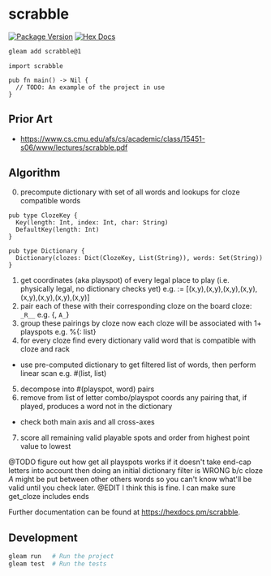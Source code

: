 # scrabble

[![Package Version](https://img.shields.io/hexpm/v/scrabble)](https://hex.pm/packages/scrabble)
[![Hex Docs](https://img.shields.io/badge/hex-docs-ffaff3)](https://hexdocs.pm/scrabble/)

```sh
gleam add scrabble@1
```
```gleam
import scrabble

pub fn main() -> Nil {
  // TODO: An example of the project in use
}
```

## Prior Art
- https://www.cs.cmu.edu/afs/cs/academic/class/15451-s06/www/lectures/scrabble.pdf

## Algorithm
0. precompute dictionary with set of all words and lookups for cloze compatible words

```
pub type ClozeKey {
  Key(length: Int, index: Int, char: String)
  DefaultKey(length: Int)
}

pub type Dictionary {
  Dictionary(clozes: Dict(ClozeKey, List(String)), words: Set(String))
}
```

1. get coordinates (aka playspot) of every legal place to play (i.e. physically legal, no dictionary checks yet)
  e.g. <playspot> := [(x,y),(x,y),(x,y),(x,y),(x,y),(x,y),(x,y),(x,y)]
2. pair each of these with their corresponding cloze on the board
  cloze: `_R__`
  e.g. {<playspot>, `A_`}
3. group these pairings by cloze
  now each cloze will be associated with 1+ playspots
  e.g. %{<cloze>: list<playspot>}
4. for every cloze find every dictionary valid word that is compatible with cloze and rack
  - use pre-computed dictionary to get filtered list of words, then perform linear scan
  e.g. #(list<playspots>, list<word>)
5. decompose into #(playspot, word) pairs
6. remove from list of letter combo/playspot coords any pairing that, if played, produces a word not in the dictionary
  - check both main axis and all cross-axes
7. score all remaining valid playable spots and order from highest point value to lowest


@TODO
figure out how get all playspots works
if it doesn't take end-cap letters into account then doing an initial dictionary filter is WRONG b/c cloze _A_ might be put between other others words so you can't know what'll be valid until you check later.
@EDIT
I think this is fine. I can make sure get_cloze includes ends



Further documentation can be found at <https://hexdocs.pm/scrabble>.

## Development

```sh
gleam run   # Run the project
gleam test  # Run the tests
```
